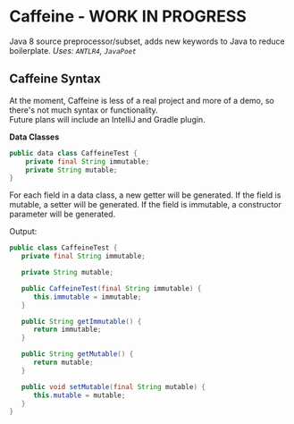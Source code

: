 # Caffeine - WORK IN PROGRESS
Java 8 source preprocessor/subset, adds new keywords to Java to reduce boilerplate.
*Uses: `ANTLR4`, `JavaPoet`*

## Caffeine Syntax
At the moment, Caffeine is less of a real project and more of a demo, so there's not much syntax or functionality.<br>
Future plans will include an IntelliJ and Gradle plugin.

**Data Classes**

```java
public data class CaffeineTest {
    private final String immutable;
    private String mutable;
}
```

For each field in a data class, a new getter will be generated.
If the field is mutable, a setter will be generated.
If the field is immutable, a constructor parameter will be generated.

Output:

```java
public class CaffeineTest {
   private final String immutable;

   private String mutable;

   public CaffeineTest(final String immutable) {
      this.immutable = immutable;
   }

   public String getImmutable() {
      return immutable;
   }

   public String getMutable() {
      return mutable;
   }

   public void setMutable(final String mutable) {
      this.mutable = mutable;
   }
}
```

